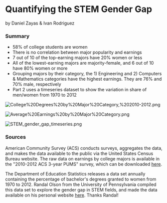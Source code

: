 # Quantifying the STEM Gender Gap

by Daniel Zayas & Ivan Rodriguez

### Summary
* 58% of college students are women
* There is no correlation between major popularity and earnings
* 7 out of 10 of the top-earning majors have 20% women or less
* All of the lowest-earning majors are majority-female, and 6 out of 10 have 80% women or more
* Grouping majors by their category, the 1) Engineering and 2) Computers & Mathematics categories have the highest earnings. They are 76% and 70% male, respectively
* Part 2 uses a timeseries dataset to show the variation in share of men/women from 1970 to 2012
  
  
![College%20Degrees%20by%20Major%20Category,%202010-2012.png](attachment:College%20Degrees%20by%20Major%20Category,%202010-2012.png)  

![Average%20Earnings%20by%20Major%20Category.png](attachment:Average%20Earnings%20by%20Major%20Category.png)  

![STEM_gender_gap_timeseries.png](attachment:STEM_gender_gap_timeseries.png)

### Sources
American Community Survey (ACS) conducts surveys, aggregates the data, and makes the data available to the public via the United States Census Bureau website. The raw data on earnings by college majors is available in the "2010-2012 ACS 3-year PUMS" survey, which can be downloaded [here](https://www.census.gov/programs-surveys/acs/data/pums.html).  

The Department of Education Statistics releases a data set annually containing the percentage of bachelor's degrees granted to women from 1970 to 2012. Randal Olson from the University of Pennsylvania compiled this data set to explore the gender gap in STEM fields, and made the data available on his personal website [here](http://www.randalolson.com/wp-content/uploads/percent-bachelors-degrees-women-usa.csv). Thanks Randal!
